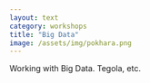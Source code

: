 ```yaml
---
layout: text
category: workshops
title: "Big Data"
image: /assets/img/pokhara.png
---
```

Working with Big Data.  Tegola, etc.
